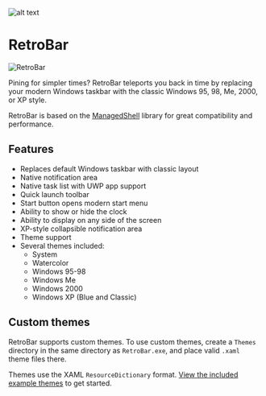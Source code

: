 ﻿![alt text](https://raw.githubusercontent.com/dremin/retrobar/master/retrobar-preview.png "RetroBar")

# RetroBar
![RetroBar](https://github.com/dremin/RetroBar/workflows/RetroBar/badge.svg)

Pining for simpler times? RetroBar teleports you back in time by replacing your modern Windows taskbar with the classic Windows 95, 98, Me, 2000, or XP style.

RetroBar is based on the [ManagedShell](https://github.com/cairoshell/ManagedShell) library for great compatibility and performance.

## Features
- Replaces default Windows taskbar with classic layout
- Native notification area
- Native task list with UWP app support
- Quick launch toolbar
- Start button opens modern start menu
- Ability to show or hide the clock
- Ability to display on any side of the screen
- XP-style collapsible notification area
- Theme support
- Several themes included:
  - System
  - Watercolor
  - Windows 95-98
  - Windows Me
  - Windows 2000
  - Windows XP (Blue and Classic)

## Custom themes
RetroBar supports custom themes. To use custom themes, create a `Themes` directory in the same directory as `RetroBar.exe`, and place valid `.xaml` theme files there.

Themes use the XAML `ResourceDictionary` format. [View the included example themes](https://github.com/dremin/RetroBar/tree/master/RetroBar/Themes) to get started.